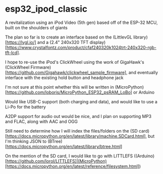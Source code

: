 # esp32_ipod_classic
A revitalization using an iPod Video (5th gen) based off of the ESP-32 MCU, built on the shoulders of giants

The plan so far is to create an interface based on the (LittlevGL library)[https://lvgl.io/] and a (2.4" 240x320 TFT display)[https://www.crystalfontz.com/product/cfaf240320k1024trt-240x320-rgb-tft-lcd]. 

I hope to re-use the iPod's ClickWheel using the work of GigaHawk's (ClickWheel Firmware)[https://github.com/Gigahawk/clickwheel_sample_firmware], and eventually interface with the existing hold button and headphone jack

I'm not sure at this point whether this will be written in (MicroPython)[https://github.com/loboris/MicroPython_ESP32_psRAM_LoBo] or Arduino

Would like USB-C support (both charging and data), and would like to use a Li-Po for the battery

A2DP support for audio out would be nice, and I plan on supporting MP3 and FLAC, along with AAC and OGG

Still need to determine how I will index the files/folders on the (SD card)[https://docs.micropython.org/en/latest/library/machine.SDCard.html], but I'm thinking JSON to (BTree)[https://docs.micropython.org/en/latest/library/btree.html]

On the mention of the SD card, I would like to go with LITTLEFS ((Arduino)[https://github.com/lorol/LITTLEFS]|(MicroPython)[https://docs.micropython.org/en/latest/reference/filesystem.html])
